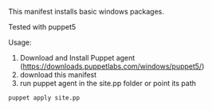 This manifest installs basic windows packages.

Tested with puppet5

Usage:

1. Download and Install Puppet agent (https://downloads.puppetlabs.com/windows/puppet5/)
1. download this manifest
1. run puppet agent in the site.pp folder or point its path
```
puppet apply site.pp
```
